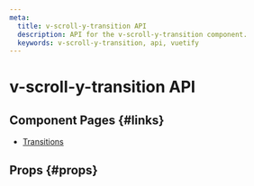 ```yaml
---
meta:
  title: v-scroll-y-transition API
  description: API for the v-scroll-y-transition component.
  keywords: v-scroll-y-transition, api, vuetify
---
```


# v-scroll-y-transition API

<entry-ad />

## Component Pages {#links}

- [Transitions](styles/transitions)

## Props {#props}

<api-section name="v-scroll-y-transition" section="props" />

<backmatter />
